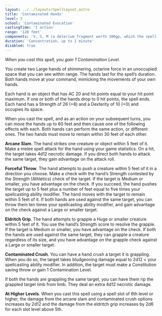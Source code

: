 ```yaml
---
layout: ../../layouts/SpellLayout.astro
title: 'Contaminated Hands'
level: 5
school: 'Contaminated Evocation'
castingTime: '1 action'
range: '120 feet'
components: 'V, S, M (a delerium fragment worth 100gp, which the spell consumes)'
duration: 'Concentration, up to 1 minute'
disabled: true
---
```


*When you cast this spell, you gain 1 Contamination Level.*

You create two Large hands of shimmering, octarine force in an unoccupied space that you can see within range. The hands last for the spell’s duration. Both hands move at your command, mimicking the movements of your own hands.

Each hand is an object that has AC 20 and hit points equal to your hit point maximum. If one or both of the hands drop to 0 hit points, the spell ends. Each hand has a Strength of 26 (+8) and a Dexterity of 10 (+0) and occupies its space.

When you cast the spell, and as an action on your subsequent turns, you can move the hands up to 60 feet and then cause one of the following effects with each. Both hands can perform the same action, or different ones. The two hands must move to remain within 30 feet of each other.

**Arcane Slam**. The hand strikes one creature or object within 5 feet of it. Make a melee spell attack for the hand using your game statistics. On a hit, the target takes 4d12 necrotic damage. If you direct both hands to attack the same target, they gain advantage on the attack roll.

**Forceful Throw**. The hand attempts to push a creature within 5 feet of it in a direction you choose. Make a check with the hand’s Strength contested by the Strength (Athletics) check of the target. If the target is Medium or smaller, you have advantage on the check. If you succeed, the hand pushes the target up to 5 feet plus a number of feet equal to five times your spellcasting ability modifier. The hand moves with the target to remain within 5 feet of it. If both hands are used against the same target, you can throw them ten times your spellcasting ability modifier, and gain advantage on the check against a Large or smaller target.

**Eldritch Grip**. The hand attempts to grapple a Huge or smaller creature within 5 feet of it. You use the hand’s Strength score to resolve the grapple. If the target is Medium or smaller, you have advantage on the check. If both the hands are used against the same target, they can grapple a creature regardless of its size, and you have advantage on the grapple check against a Large or smaller target.

**Contaminated Crush**. You can have a hand crush a target it is grappling. When you do so, the target takes bludgeoning damage equal to 2d12 + your spellcasting ability modifier. In addition, the target must make a Constitution saving throw or gain 1 Contamination Level.

If both the hands are grappling the same target, you can have them rip the grappled target limb from limb. They deal an extra 4d12 necrotic damage.

**At Higher Levels**. When you cast this spell using a spell slot of 6th level or higher, the damage from the arcane slam and contaminated crush options increases by 2d12 and the damage from the eldritch grip increases by 2d6 for each slot level above 5th.